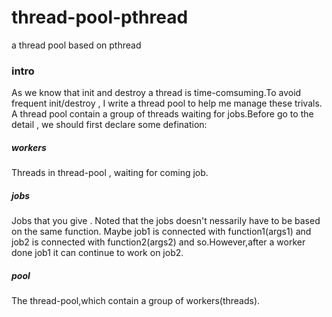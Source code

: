 # thread-pool-pthread
a thread pool based on pthread

### intro
As we know that init and destroy a thread is time-comsuming.To avoid frequent init/destroy , I write a thread pool to help me manage these trivals.
A thread pool contain a group of threads waiting for jobs.Before go to the detail , we should first declare some defination:

##### workers
Threads in thread-pool , waiting for coming job.

##### jobs
Jobs that you give . Noted that the jobs doesn't nessarily have to be based on the same function. Maybe job1 is connected with function1(args1) and job2 is connected with function2(args2) and so.However,after a worker done job1 it can continue to work on job2. 

##### pool
The thread-pool,which contain a group of workers(threads).
